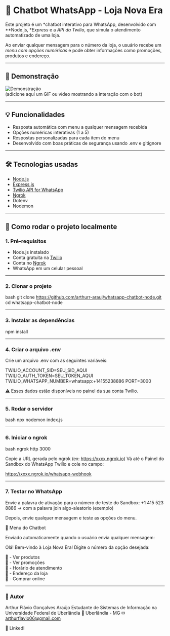 # 🤖 Chatbot WhatsApp - Loja Nova Era

Este projeto é um *chatbot interativo para WhatsApp, desenvolvido com **Node.js, **Express* e a *API da Twilio*, que simula o atendimento automatizado de uma loja.

Ao enviar qualquer mensagem para o número da loja, o usuário recebe um *menu com opções numéricas* e pode obter informações como promoções, produtos e endereço.

---

## 📸 Demonstração

![Demonstração](https://github.com/arthurr-arauj/whatsapp-chatbot-node/assets/demo.gif)  
(adicione aqui um GIF ou vídeo mostrando a interação com o bot)

---

## 💡 Funcionalidades

- Resposta automática com menu a qualquer mensagem recebida
- Opções numéricas interativas (1 a 5)
- Respostas personalizadas para cada item do menu
- Desenvolvido com boas práticas de segurança usando .env e gitignore

---

## 🛠 Tecnologias usadas

- [Node.js](https://nodejs.org/)
- [Express.js](https://expressjs.com/)
- [Twilio API for WhatsApp](https://www.twilio.com/whatsapp)
- [Ngrok](https://ngrok.com/)
- Dotenv
- Nodemon

---

## 🚀 Como rodar o projeto localmente

### 1. Pré-requisitos

- Node.js instalado
- Conta gratuita na [Twilio](https://www.twilio.com/try-twilio)
- Conta no [Ngrok](https://ngrok.com/)
- WhatsApp em um celular pessoal

---

### 2. Clonar o projeto

bash
git clone https://github.com/arthurr-arauj/whatsapp-chatbot-node.git
cd whatsapp-chatbot-node


---

### 3. Instalar as dependências

npm install


---

### 4. Criar o arquivo .env

Crie um arquivo .env com as seguintes variáveis:


TWILIO_ACCOUNT_SID=SEU_SID_AQUI
TWILIO_AUTH_TOKEN=SEU_TOKEN_AQUI
TWILIO_WHATSAPP_NUMBER=whatsapp:‪+14155238886‬
PORT=3000



⚠ Esses dados estão disponíveis no painel da sua conta Twilio.

---

### 5. Rodar o servidor
bash
npx nodemon index.js

---

### 6. Iniciar o ngrok
bash
ngrok http 3000



Copie a URL gerada pelo ngrok (ex: https://xxxx.ngrok.io)
Vá até o Painel do Sandbox do WhatsApp Twilio
 e cole no campo:

https://xxxx.ngrok.io/whatsapp-webhook

---

### 7. Testar no WhatsApp

Envie a palavra de ativação para o número de teste do Sandbox:
‪+1 415 523 8886‬ → com a palavra join algo-aleatorio (exemplo)

Depois, envie qualquer mensagem e teste as opções do menu.

💬 Menu do Chatbot

Enviado automaticamente quando o usuário envia qualquer mensagem:

Olá! Bem-vindo à Loja Nova Era! Digite o número da opção desejada:

⿡ - Ver produtos  
⿢ - Ver promoções  
⿣ - Horário de atendimento  
⿤ - Endereço da loja  
⿥ - Comprar online

---

### 👤 Autor

Arthur Flávio Gonçalves Araújo
Estudante de Sistemas de Informação na Universidade Federal de Uberlândia
📍 Uberlândia - MG
✉ arthurflavio06@gmail.com

🔗 LinkedI
